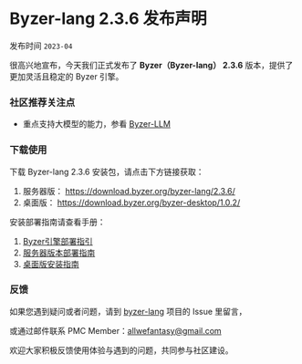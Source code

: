 # Byzer-lang 2.3.6 发布声明

发布时间 `2023-04`

很高兴地宣布，今天我们正式发布了 **Byzer（Byzer-lang） 2.3.6** 版本，提供了更加灵活且稳定的 Byzer 引擎。



### 社区推荐关注点

- 重点支持大模型的能力，参看 [Byzer-LLM](https://docs.byzer.org/#/byzer-lang/zh-cn/byzer-llm/README)



### 下载使用

下载 Byzer-lang 2.3.6 安装包，请点击下方链接获取：

1. 服务器版：  https://download.byzer.org/byzer-lang/2.3.6/
2. 桌面版：    https://download.byzer.org/byzer-desktop/1.0.2/



安装部署指南请查看手册： 

1. [Byzer引擎部署指引](https://docs.byzer.org/#/byzer-lang/zh-cn/installation/README)
2. [服务器版本部署指南](https://zhuanlan.zhihu.com/p/603377880)
3. [桌面版安装指南](https://zhuanlan.zhihu.com/p/603399058)



### 反馈

如果您遇到疑问或者问题，请到 [byzer-lang](https://github.com/byzer-org/byzer-lang) 项目的 Issue 里留言，

或通过邮件联系 PMC Member：allwefantasy@gmail.com

欢迎大家积极反馈使用体验与遇到的问题，共同参与社区建设。


